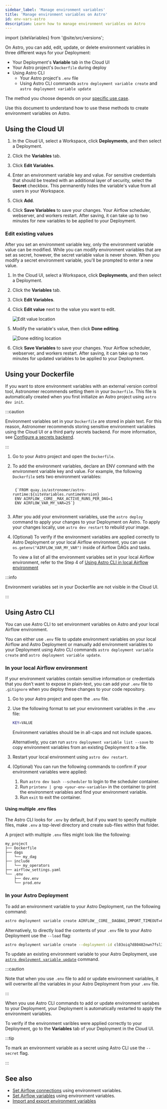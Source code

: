 ```yaml
---
sidebar_label: 'Manage environment variables'
title: 'Manage environment variables on Astro'
id: env-vars-astro
description: Learn how to manage environment variables on Astro
---
```


import {siteVariables} from '@site/src/versions';

On Astro, you can add, edit, update, or delete environment variables in three different ways for your Deployment:

- Your Deployment's **Variable** tab in the Cloud UI
- Your Astro project's `Dockerfile` during deploy
- Using Astro CLI
    - Your Astro project's `.env` file
    - Using Astro CLI commands `astro deployment variable create` and `astro deployment variable update`

The method you choose depends on your [specific use case](/astro/env-vars-overview#choose-the-strategy-to-manage-environment-variables). 

Use this document to understand how to use these methods to create environment variables on Astro.

## Using the Cloud UI

1. In the Cloud UI, select a Workspace, click **Deployments**, and then select a Deployment.

2. Click the **Variables** tab.

3. Click **Edit Variables**.

4. Enter an environment variable key and value. For sensitive credentials that should be treated with an additional layer of security, select the **Secret** checkbox. This permanently hides the variable's value from all users in your Workspace.

5. Click **Add**.

6. Click **Save Variables** to save your changes. Your Airflow scheduler, webserver, and workers restart. After saving, it can take up to two minutes for new variables to be applied to your Deployment.

### Edit existing values

After you set an environment variable key, only the environment variable value can be modified. While you can modify environment variables that are set as secret, however, the secret variable value is never shown. When you modify a secret environment variable, you'll be prompted to enter a new value.

1. In the Cloud UI, select a Workspace, click **Deployments**, and then select a Deployment.

2. Click the **Variables** tab.

3. Click **Edit Variables**.

4. Click **Edit value** next to the value you want to edit.

    ![Edit value location](/img/docs/variable-pencil.png)

5. Modify the variable's value, then click **Done editing**.

    ![Done editing location](/img/docs/variable-checkmark.png)

6. Click **Save Variables** to save your changes. Your Airflow scheduler, webserver, and workers restart. After saving, it can take up to two minutes for updated variables to be applied to your Deployment.

## Using your Dockerfile

If you want to store environment variables with an external version control tool, Astronomer recommends setting them in your `Dockerfile`. This file is automatically created when you first initialize an Astro project using `astro dev init`.

:::caution

Environment variables set in your `Dockerfile` are stored in plain text. For this reason, Astronomer recommends storing sensitive environment variables using the Cloud UI or a third party secrets backend. For more information, see [Configure a secrets backend](secrets-backend.md).

:::

1. Go to your Astro project and open the `Dockerfile`.

2. To add the environment variables, declare an ENV command with the environment variable key and value. For example, the following `Dockerfile` sets two environment variables:

    <pre><code parentName="pre">
    {`FROM quay.io/astronomer/astro-runtime:${siteVariables.runtimeVersion}
    ENV AIRFLOW__CORE__MAX_ACTIVE_RUNS_PER_DAG=1
    ENV AIRFLOW_VAR_MY_VAR=25`}
    </code></pre>

3. After you add your environment variables, use the `astro deploy` command to apply your changes to your Deployment on Astro. To apply your changes locally, use `astro dev restart` to rebuild your image.

4. (Optional) To verify if the environment variables are applied correctly to Astro Deployment or your local Airflow environment, you can use `os.getenv("AIRFLOW_VAR_MY_VAR")` inside of Airflow DAGs and tasks.

    To view a list of all the environment variables set in your local Airflow environment, refer to the Step 4 of [Using Astro CLI in local Airflow environment](#in-your-local-airflow-environment)

:::info

Environment variables set in your Dockerfile are not visible in the Cloud UI.

:::

## Using Astro CLI

You can use Astro CLI to set environment variables on Astro and your local Airflow environment. 

You can either use `.env` file to update environment variables on your local Airflow and Astro Deployment or manually add environment variables to your Deployment using Astro CLI commands `astro deployment variable create` and `astro deployment variable update`.


### In your local Airflow environment

If your environment variables contain sensitive information or credentials that you don’t want to expose in plain-text, you can add your `.env` file to `.gitignore` when you deploy these changes to your code repository.

1. Go to your Astro project and open the `.env` file.

2. Use the following format to set your environment variables in the `.env` file:

    ```bash
    KEY=VALUE
    ```

    Environment variables should be in all-caps and not include spaces.

    Alternatively, you can run `astro deployment variable list --save` to copy environment variables from an existing Deployment to a file.

3. Restart your local environment using `astro dev restart`.

4. (Optional) You can run the following commands to confirm if your environment variables were applied:

    1. Run `astro dev bash --scheduler` to login to the scheduler container.
    2. Run `printenv | grep <your-env-variable>` in the container to print the environment variables and find your environment variable.
    3. Run `exit` to exit the container.

#### Using multiple .env files

The Astro CLI looks for `.env` by default, but if you want to specify multiple files, make `.env` a top-level directory and create sub-files within that folder.

A project with multiple `.env` files might look like the following:

```
my_project
├── Dockerfile
├── dags
│   └── my_dag
├── include
│   └── my_operators
├── airflow_settings.yaml
└── .env
    ├── dev.env
    └── prod.env
```

### In your Astro Deployment

To add an environment variable to your Astro Deployment, run the following command:

```bash
astro deployment variable create AIRFLOW__CORE__DAGBAG_IMPORT_TIMEOUT=60 ENVIRONMENT_TYPE=dev --deployment-id cl03oiq7d80402nwn7fsl3dmv
```

Alternatively, to directly load the contents of your `.env` file to your Astro Deployment use the `--load` flag:

```bash
astro deployment variable create --deployment-id cl03oiq7d80402nwn7fsl3dmv --load .env
```

To update an existing environment variable to your Astro Deployment, use [`astro deployment variable update`](cli/astro-deployment-airflow-variable-update.md) command.

:::caution

Note that when you use `.env` file to add or update environment variables, it will overwrite all the variables in your Astro Deployment from your `.env` file. 

:::

When you use Astro CLI commands to add or update environment variabes to your Deployment, your Deployment is automatically restarted to apply the environment variables. 

To verify if the environment varibles were applied correctly to your Deployment, go to the **Variables** tab of your Deployment in the Cloud UI. 

:::tip

To mark an environment variable as a secret using Astro CLI use the `--secret` flag.

:::

## See also

- [Set Airflow connections](https://docs.astronomer.io/learn/connections#define-connections-with-environment-variables) using environment variables.
- [Set Airflow variables](http://localhost:3000/learn/airflow-variables#using-environment-variables) using environment variables.
- [Import and export environment variables](import-export-connections-variables.md#from-environment-variables)